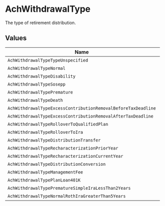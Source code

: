 # AchWithdrawalType

The type of retirement distribution.


## Values

| Name                                                          | Value                                                         |
| ------------------------------------------------------------- | ------------------------------------------------------------- |
| `AchWithdrawalTypeTypeUnspecified`                            | TYPE_UNSPECIFIED                                              |
| `AchWithdrawalTypeNormal`                                     | NORMAL                                                        |
| `AchWithdrawalTypeDisability`                                 | DISABILITY                                                    |
| `AchWithdrawalTypeSosepp`                                     | SOSEPP                                                        |
| `AchWithdrawalTypePremature`                                  | PREMATURE                                                     |
| `AchWithdrawalTypeDeath`                                      | DEATH                                                         |
| `AchWithdrawalTypeExcessContributionRemovalBeforeTaxDeadline` | EXCESS_CONTRIBUTION_REMOVAL_BEFORE_TAX_DEADLINE               |
| `AchWithdrawalTypeExcessContributionRemovalAfterTaxDeadline`  | EXCESS_CONTRIBUTION_REMOVAL_AFTER_TAX_DEADLINE                |
| `AchWithdrawalTypeRolloverToQualifiedPlan`                    | ROLLOVER_TO_QUALIFIED_PLAN                                    |
| `AchWithdrawalTypeRolloverToIra`                              | ROLLOVER_TO_IRA                                               |
| `AchWithdrawalTypeDistributionTransfer`                       | DISTRIBUTION_TRANSFER                                         |
| `AchWithdrawalTypeRecharacterizationPriorYear`                | RECHARACTERIZATION_PRIOR_YEAR                                 |
| `AchWithdrawalTypeRecharacterizationCurrentYear`              | RECHARACTERIZATION_CURRENT_YEAR                               |
| `AchWithdrawalTypeDistributionConversion`                     | DISTRIBUTION_CONVERSION                                       |
| `AchWithdrawalTypeManagementFee`                              | MANAGEMENT_FEE                                                |
| `AchWithdrawalTypePlanLoan401K`                               | PLAN_LOAN_401K                                                |
| `AchWithdrawalTypePrematureSimpleIraLessThan2Years`           | PREMATURE_SIMPLE_IRA_LESS_THAN_2_YEARS                        |
| `AchWithdrawalTypeNormalRothIraGreaterThan5Years`             | NORMAL_ROTH_IRA_GREATER_THAN_5_YEARS                          |